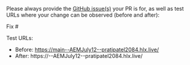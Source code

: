 Please always provide the [GitHub issue(s)](../issues) your PR is for, as well as test URLs where your change can be observed (before and after):

Fix #<gh-issue-id>

Test URLs:
- Before: https://main--AEMJuly12--pratipatel2084.hlx.live/
- After: https://<branch>--AEMJuly12--pratipatel2084.hlx.live/

